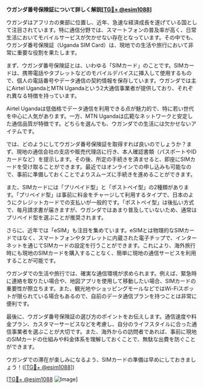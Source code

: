 **ウガンダ番号保険証について詳しく解説[[TG💪+ @esim1088](https://t.me/s/esim1088)]**

ウガンダはアフリカの東部に位置し、近年、急速な経済成長を遂げている国として注目されています。特に通信分野では、スマートフォンの普及率が高く、日常生活においてモバイルサービスが欠かせない存在となっています。その中でも、ウガンダ番号保険証（Uganda SIM Card）は、現地での生活や旅行において非常に重要な役割を果たします。

まず、ウガンダ番号保険証とは、いわゆる「SIMカード」のことです。SIMカードは、携帯電話やタブレットなどのモバイルデバイスに挿入して使用するもので、個人の電話番号やデータ通信の契約情報を保存しています。ウガンダでは主にAirtel UgandaとMTN Ugandaという2大通信事業者が提供しており、それぞれ異なる特徴を持っています。

Airtel Ugandaは低価格でデータ通信を利用できる点が魅力的で、特に若い世代を中心に人気があります。一方、MTN Ugandaは広範なネットワークと安定した通信品質が特徴です。どちらを選んでも、ウガンダでの生活には欠かせないアイテムです。

では、どのようにしてウガンダ番号保険証を取得すれば良いのでしょうか？まず、現地の通信会社の支店や販売代理店に行き、本人確認書類（パスポートやIDカードなど）を提示します。その後、所定の手続きを済ませると、即座にSIMカードを受け取ることができます。最近ではオンラインでの申し込みも可能なので、事前に準備しておくことでよりスムーズに手続きを進めることができます。

また、SIMカードには「プリペイド型」と「ポストペイ型」の2種類があります。「プリペイド型」は事前に料金をチャージして利用するタイプで、日本のようにクレジットカードでの支払いが一般的です。「ポストペイ型」は後払い方式で、毎月請求書が届きますが、ウガンダではあまり普及していないため、通常はプリペイド型を選ぶことが推奨されます。

さらに、近年では「eSIM」も注目を集めています。eSIMとは物理的なSIMカードではなく、スマートフォンやタブレットに内蔵された電子チップで、インターネットを通じてSIMカードの設定を行うことができます。これにより、海外旅行時にも現地のSIMカードを購入することなく、簡単に現地の通信サービスを利用することが可能です。

ウガンダでの生活や旅行では、確実な通信環境が求められます。例えば、緊急時に連絡を取りたい場合や、地図アプリを使用して移動したい場合、SIMカードの重要性が際立ちます。また、観光地やショッピングモールなどではWi-Fiスポットが限られている場合もあるので、自前のデータ通信プランを持つことは非常に便利です。

最後に、ウガンダ番号保険証の選び方のポイントをお伝えします。通信速度や料金プラン、カスタマーサービスなどを考慮し、自分のライフスタイルに合った通信事業者を選ぶことが大切です。また、海外からの訪問者であれば、事前に現地のSIMカードの仕組みや料金体系を理解しておくことで、無駄な出費を防ぐことができます。

ウガンダでの滞在が楽しみになるよう、SIMカードの準備は早めにしておきましょう！([[TG💪+ @esim1088](https://t.me/s/esim1088)])

[[TG💪+ @esim1088](https://t.me/s/esim1088) ![Image](https://i.postimg.cc/Y0z9fWf4/image.png)]
